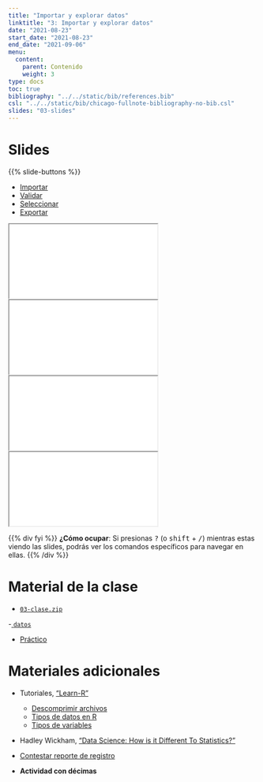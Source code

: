 ```yaml
---
title: "Importar y explorar datos"
linktitle: "3: Importar y explorar datos"
date: "2021-08-23"
start_date: "2021-08-23"
end_date: "2021-09-06"
menu:
  content:
    parent: Contenido
    weight: 3
type: docs
toc: true
bibliography: "../../static/bib/references.bib"
csl: "../../static/bib/chicago-fullnote-bibliography-no-bib.csl"
slides: "03-slides"
---
```


# Slides

{{% slide-buttons %}}

<ul class="nav nav-tabs" id="slide-tabs" role="tablist">
<li class="nav-item">
<a class="nav-link active" id="importar-tab" data-toggle="tab" href="#importar" role="tab" aria-controls="importar" aria-selected="true">Importar</a>
</li>
<li class="nav-item">
<a class="nav-link" id="validar-tab" data-toggle="tab" href="#validar" role="tab" aria-controls="validar" aria-selected="false">Validar</a>
</li>
<li class="nav-item">
<a class="nav-link" id="seleccionar-tab" data-toggle="tab" href="#seleccionar" role="tab" aria-controls="seleccionar" aria-selected="false">Seleccionar</a>
</li>
<li class="nav-item">
<a class="nav-link" id="exportar-tab" data-toggle="tab" href="#exportar" role="tab" aria-controls="exportar" aria-selected="false">Exportar</a>
</li>
</ul>

<div id="slide-tabs" class="tab-content">

<div id="importar" class="tab-pane fade show active" role="tabpanel" aria-labelledby="importar-tab">

<div class="embed-responsive embed-responsive-16by9">

<iframe class="embed-responsive-item" src="/slides/03-slides.html#import">
</iframe>

</div>

</div>

<div id="validar" class="tab-pane fade" role="tabpanel" aria-labelledby="validar-tab">

<div class="embed-responsive embed-responsive-16by9">

<iframe class="embed-responsive-item" src="/slides/03-slides.html#renv">
</iframe>

</div>

</div>

<div id="seleccionar" class="tab-pane fade" role="tabpanel" aria-labelledby="seleccionar-tab">

<div class="embed-responsive embed-responsive-16by9">

<iframe class="embed-responsive-item" src="/slides/03-slides.html#rcom">
</iframe>

</div>

</div>

<div id="exportar" class="tab-pane fade" role="tabpanel" aria-labelledby="exportar-tab">

<div class="embed-responsive embed-responsive-16by9">

<iframe class="embed-responsive-item" src="/slides/03-slides.html#exp">
</iframe>

</div>

</div>

</div>

{{% div fyi %}}
**¿Cómo ocupar**: Si presionas <kbd>?</kbd> (o <kbd>shift</kbd> + <kbd>/</kbd>) mientras estas viendo las slides, podrás ver los comandos específicos para navegar en ellas.
{{% /div %}}

# Material de la clase

-   [<i class="fas fa-file-archive"></i> `03-clase.zip`](https://github.com/learn-R/03-class/raw/main/03-clase.zip)

\-[<i class="fas fa-<Datos para la clase"></i> `datos`](https://drive.google.com/drive/folders/1Orgb3Qb9LcjTfjYMdIdy7SWd3xDMrTbG?usp=sharing)

-   [<i class="fas fa-laptop-code"></i> Práctico](/example/03-practico/)

# Materiales adicionales

-   <i class="fab fa-youtube"></i> Tutoriales, [“Learn-R”](https://www.youtube.com/watch?v=UOoMzaWOQJA)

    -   [<i class="fas fa-file-o"></i> Descomprimir archivos](/resource/unzipping)
    -   [<i class="fas fa-file-o"></i> Tipos de datos en R](/resource/r-data-types-example)
    -   [<i class="fas fa-file-o"></i> Tipos de variables](/resource/r-data-types)

-   <i class="fas fa-book"></i> Hadley Wickham, [“Data Science: How is it Different To Statistics?”](http://bulletin.imstat.org/2014/09/data-science-how-is-it-different-to-statistics%E2%80%89/)

-   <i class="fas fa-external-link-square-alt"></i> [Contestar reporte de registro](https://learn-r.formr.org)

-   **Actividad con décimas**
